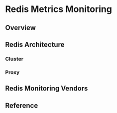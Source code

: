 # Redis Metrics Monitoring

## Overview

## Redis Architecture

### Cluster

### Proxy

## Redis Monitoring Vendors

## Reference

